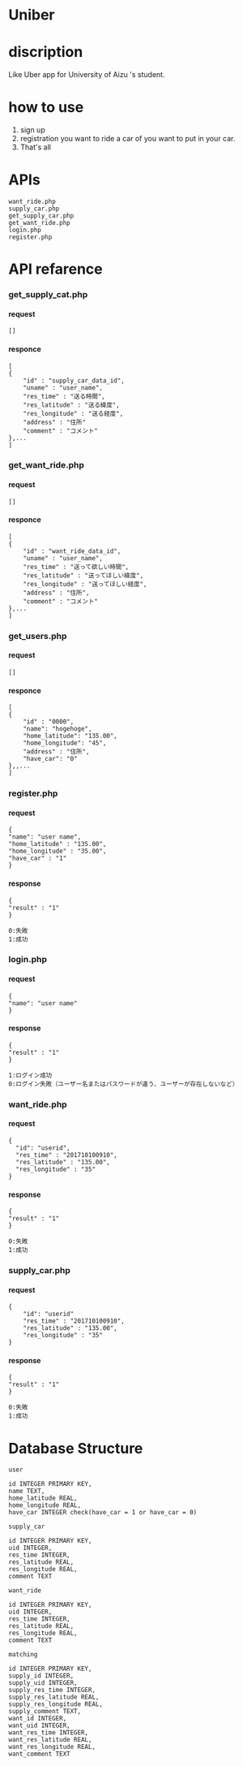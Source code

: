 # Uniber

# discription
Like Uber app for University of Aizu 's student.

# how to use
1. sign up
1. registration you want to ride a car of you want to put in your car.
1. That's all

# APIs

```
want_ride.php
supply_car.php
get_supply_car.php
get_want_ride.php
login.php
register.php
```

# API refarence

### get_supply_cat.php

#### request
```
[]
```

#### responce
```
[
{
    "id" : "supply_car_data_id",
    "uname" : "user_name",
    "res_time" : "送る時間",
    "res_latitude" : "送る緯度",
    "res_longitude" : "送る経度",
    "address" : "住所"
    "comment" : "コメント"
},...
]
```

### get_want_ride.php

#### request
```
[]
```

#### responce
```
[
{
    "id" : "want_ride_data_id",
    "uname" : "user_name",
    "res_time" : "送って欲しい時間",
    "res_latitude" : "送ってほしい緯度",
    "res_longitude" : "送ってほしい経度",
    "address" : "住所",
    "comment" : "コメント"
},...
]
```

### get_users.php

#### request
```
[]
```

#### responce
```
[
{
    "id" : "0000",
    "name": "hogehoge",
    "home_latitude": "135.00",
    "home_longitude": "45",
    "address" : "住所",
    "have_car": "0"
},,...
]
```

### register.php

#### request
```
{
"name": "user name",
"home_latitude" : "135.00",
"home_longitude" : "35.00",
"have_car" : "1"
}
```
#### response
```
{
"result" : "1"
}

0:失敗
1:成功
```

### login.php

#### request
```
{
"name": "user name"
}
```
#### response
```
{
"result" : "1"
}

1:ログイン成功
0:ログイン失敗（ユーザー名またはパスワードが違う、ユーザーが存在しないなど）
```

### want_ride.php

#### request
```
{
  "id": "userid",
  "res_time" : "201710100910",
  "res_latitude" : "135.00",
  "res_longitude" : "35"
}
```
#### response
```
{
"result" : "1"
}

0:失敗
1:成功
```

### supply_car.php

#### request
```
{
    "id": "userid"
    "res_time" : "201710100910",
    "res_latitude" : "135.00",
    "res_longitude" : "35"
}
```
#### response
```
{
"result" : "1"
}

0:失敗
1:成功
```


# Database Structure


`user`  
```
id INTEGER PRIMARY KEY,
name TEXT,
home_latitude REAL,
home_longitude REAL,
have_car INTEGER check(have_car = 1 or have_car = 0)
```

`supply_car`  
```
id INTEGER PRIMARY KEY,
uid INTEGER,
res_time INTEGER,
res_latitude REAL,
res_longitude REAL,
comment TEXT
```

`want_ride`  
```
id INTEGER PRIMARY KEY,
uid INTEGER,
res_time INTEGER,
res_latitude REAL,
res_longitude REAL,
comment TEXT
```


`matching`  
```
id INTEGER PRIMARY KEY,
supply_id INTEGER,
supply_uid INTEGER,
supply_res_time INTEGER,
supply_res_latitude REAL,
supply_res_longitude REAL,
supply_comment TEXT,
want_id INTEGER,
want_uid INTEGER,
want_res_time INTEGER,
want_res_latitude REAL,
want_res_longitude REAL,
want_comment TEXT
```
